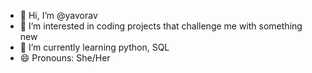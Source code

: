- 👋 Hi, I’m @yavorav
- 👀 I’m interested in coding projects that challenge me with something new
- 🌱 I’m currently learning python, SQL
- 😄 Pronouns: She/Her
<!---
- 💞️ I’m looking to collaborate on ...
- 📫 How to reach me ...
- ⚡ Fun fact: ...
yavorav/yavorav is a ✨ special ✨ repository because its `README.md` (this file) appears on your GitHub profile.
You can click the Preview link to take a look at your changes.
--->
